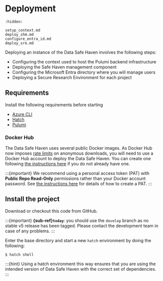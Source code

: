 # Deployment

```{toctree}
:hidden:

setup_context.md
deploy_shm.md
configure_entra_id.md
deploy_sre.md
```

Deploying an instance of the Data Safe Haven involves the following steps:

- Configuring the context used to host the Pulumi backend infrastructure
- Deploying the Safe Haven management component
- Configuring the Microsoft Entra directory where you will manage users
- Deploying a Secure Research Environment for each project

## Requirements

Install the following requirements before starting

- [Azure CLI](https://learn.microsoft.com/en-us/cli/azure/install-azure-cli)
- [Hatch](https://hatch.pypa.io/1.9/install/)
- [Pulumi](https://www.pulumi.com/docs/get-started/install/)

### Docker Hub

The Data Safe Haven uses several public Docker images.
As Docker Hub now imposes [rate limits](https://docs.docker.com/docker-hub/download-rate-limit/) on anonymous downloads, you will need to use a Docker Hub account to deploy the Data Safe Haven.
You can create one following [the instructions here](https://hub.docker.com/) if you do not already have one.

:::{important}
We recommend using a personal access token (PAT) with **Public Repo Read-Only** permissions rather than your Docker account password.
See [the instructions here](https://docs.docker.com/security/for-developers/access-tokens/) for details of how to create a PAT.
:::

## Install the project

Download or checkout this code from GitHub.

:::{important}
**{sub-ref}`today`**: you should use the `develop` branch as no stable v5 release has been tagged.
Please contact the development team in case of any problems.
:::

Enter the base directory and start a new `hatch` environment by doing the following:

```{code} shell
$ hatch shell
```

:::{hint}
Using a hatch environment this way ensures that you are using the intended version of Data Safe Haven with the correct set of dependencies.
:::
